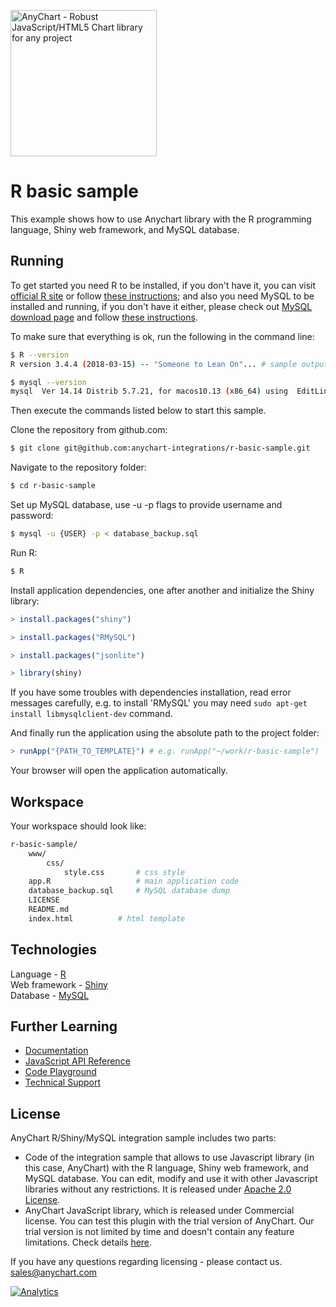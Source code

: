 [<img src="https://cdn.anychart.com/images/logo-transparent-segoe.png?2" width="234px" alt="AnyChart - Robust JavaScript/HTML5 Chart library for any project">](https://www.anychart.com)
# R basic sample
This example shows how to use Anychart library with the R programming language, Shiny web framework, and MySQL database.

## Running

To get started you need R to be installed, if you don't have it, you can visit [official R site](https://www.r-project.org/) or follow [these instructions](https://www.digitalocean.com/community/tutorials/how-to-set-up-r-on-ubuntu-14-04);
and also you need MySQL to be installed and running, if you don't have it either, please check out [MySQL download page](https://dev.mysql.com/downloads/installer/) and follow [these instructions](http://dev.mysql.com/doc/refman/5.7/en/installing.html).

To make sure that everything is ok, run the following in the command line:
```bash
$ R --version
R version 3.4.4 (2018-03-15) -- "Someone to Lean On"... # sample output

$ mysql --version
mysql  Ver 14.14 Distrib 5.7.21, for macos10.13 (x86_64) using  EditLine wrapper # sample output
```

Then execute the commands listed below to start this sample.

Clone the repository from github.com:
```bash
$ git clone git@github.com:anychart-integrations/r-basic-sample.git
```

Navigate to the repository folder:
```bash
$ cd r-basic-sample
```

Set up MySQL database, use -u -p flags to provide username and password:
```bash
$ mysql -u {USER} -p < database_backup.sql
```

Run R:
```bash
$ R
```

Install application dependencies, one after another and initialize the Shiny library:
```r
> install.packages("shiny")

> install.packages("RMySQL")

> install.packages("jsonlite")

> library(shiny)
```
If you have some troubles with dependencies installation, read error messages carefully, e.g. to install 'RMySQL' you may need `sudo apt-get install libmysqlclient-dev` command.

And finally run the application using the absolute path to the project folder:
```r
> runApp("{PATH_TO_TEMPLATE}") # e.g. runApp("~/work/r-basic-sample")
```

Your browser will open the application automatically.

## Workspace
Your workspace should look like:
```bash
r-basic-sample/
    www/
        css/
            style.css       # css style
	app.R					# main application code
    database_backup.sql     # MySQL database dump
    LICENSE
    README.md
    index.html			# html template
```

## Technologies
Language - [R](https://www.r-project.org/)<br />
Web framework - [Shiny](http://shiny.rstudio.com/)<br />
Database - [MySQL](https://www.mysql.com/)<br />


## Further Learning
* [Documentation](https://docs.anychart.com)
* [JavaScript API Reference](https://api.anychart.com)
* [Code Playground](https://playground.anychart.com)
* [Technical Support](https://www.anychart.com/support)

## License
AnyChart R/Shiny/MySQL integration sample includes two parts:
- Code of the integration sample that allows to use Javascript library (in this case, AnyChart) with the R language, Shiny web framework, and MySQL database. You can edit, modify and use it with other Javascript libraries without any restrictions. It is released under [Apache 2.0 License](https://github.com/anychart-integrations/r-basic-sample/blob/master/LICENSE).
- AnyChart JavaScript library, which is released under Commercial license. You can test this plugin with the trial version of AnyChart. Our trial version is not limited by time and doesn't contain any feature limitations. Check details [here](https://www.anychart.com/buy/).

If you have any questions regarding licensing - please contact us. <sales@anychart.com>

[![Analytics](https://ga-beacon.appspot.com/UA-228820-4/Integrations/r-basic-sample?pixel&useReferer)](https://github.com/igrigorik/ga-beacon)
